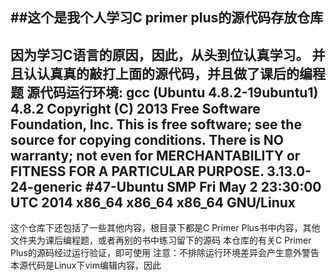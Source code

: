 ##这个是我个人学习C primer plus的源代码存放仓库
---------
因为学习C语言的原因，因此，从头到位认真学习。
并且认认真真的敲打上面的源代码，并且做了课后的编程题
源代码运行环境:
    gcc (Ubuntu 4.8.2-19ubuntu1) 4.8.2
Copyright (C) 2013 Free Software Foundation, Inc.
This is free software; see the source for copying conditions.  There is NO
warranty; not even for MERCHANTABILITY or FITNESS FOR A PARTICULAR PURPOSE.
3.13.0-24-generic #47-Ubuntu SMP Fri May 2 23:30:00 UTC 2014 x86_64 x86_64 x86_64 GNU/Linux
--------
这个仓库下还包括了一些其他内容，根目录下都是C Primer Plus书中内容，其他文件夹为课后编程题，或者再别的书中练习留下的源码
本仓库的有关C Primer Plus的源码经过运行验证，即可使用
注意：不排除运行环境差异会产生意外警告
      本源代码是Linux下vim编辑内容，因此
	
